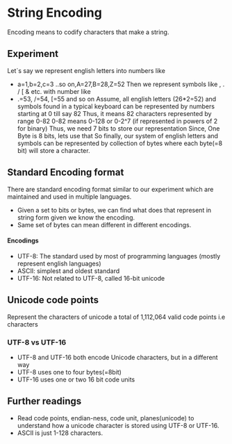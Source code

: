 # String Encoding

Encoding means to codify characters that make a string.

## Experiment
Let`s say we represent english letters into numbers like 
- a=1,b=2,c=3 ..so on,A=27,B=28,Z=52
Then we represent symbols like , . / [ & etc. with number like
-  .=53, /=54, [=55 and so on
Assume, all english letters (26*2=52) and symbols found in a typical keyboard can be represented by numbers starting at 0 till say 82
Thus, it means 82 characters represented by range 0-82
0-82 means 0-128 or 0-2^7 (if represented in powers of 2 for binary)
Thus, we need 7 bits to store our representation
Since, One Byte is 8 bits, lets use that
So finally, our system of english letters and symbols can be represented by collection of bytes where each byte(=8 bit) will store a character. 

## Standard Encoding format
There are standard encoding format similar to our experiment which are maintained and used in multiple languages.
- Given a set to bits or bytes, we can find what does that represent in string form given we know the encoding.
- Same set of bytes can mean different in different encodings.

#### Encodings
- UTF-8: The standard used by most of programming languages (mostly represent english languages)
- ASCII: simplest and oldest standard
- UTF-16: Not related to UTF-8, called 16-bit unicode

## Unicode code points
Represent the characters of unicode a total of 1,112,064 valid code points i.e characters

### UTF-8 vs UTF-16
- UTF-8 and UTF-16 both encode Unicode characters, but in a different way
- UTF-8 uses one to four bytes(=8bit)
- UTF-16 uses one or two 16 bit code units

## Further readings
- Read code points, endian-ness, code unit, planes(unicode) to understand how a unicode character is stored using
UTF-8 or UTF-16. 
- ASCII is just 1-128 characters.
